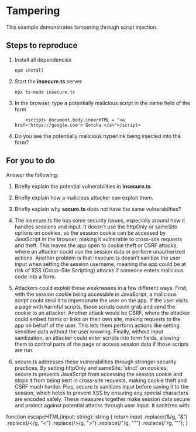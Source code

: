# Tampering

This example demonstrates tampering through script injection.

## Steps to reproduce

1. Install all dependencies

    `npm install`

2. Start the **insecure.ts** server

    `npx ts-node insecure.ts`

3. In the browser, type a potentially malicious script in the name field of the form

    ```
        <script> document.body.innerHTML = "<a href='https://google.com'> Gotcha </a>"</script>
    ```

4. Do you see the potentially malicious hyperlink being injected into the form?

## For you to do

Answer the following:

1. Briefly explain the potential vulnerabilities in **insecure.ts**
2. Briefly explain how a malicious attacker can exploit them.
3. Briefly explain why **secure.ts** does not have the same vulnerabilties?

1. The insecure.ts file has some security issues, especially around how it handles sessions and input. It doesn’t use the httpOnly or sameSite options on cookies, so the session cookie can be accessed by JavaScript in the browser, making it vulnerable to cross-site requests and theft. This leaves the app open to cookie theft or CSRF attacks, where an attacker could use the session data or perform unauthorized actions. Another problem is that insecure.ts doesn’t sanitize the user input when setting the session username, meaning the app could be at risk of XSS (Cross-Site Scripting) attacks if someone enters malicious code into a form.

2. Attackers could exploit these weaknesses in a few different ways. First, with the session cookie being accessible in JavaScript, a malicious script could steal it to impersonate the user on the app. If the user visits a page with harmful scripts, those scripts could grab and send the cookie to an attacker. Another attack would be CSRF, where the attacker could embed forms or links on their own site, making requests to the app on behalf of the user. This lets them perform actions like setting sensitive data without the user knowing. Finally, without input sanitization, an attacker could enter scripts into form fields, allowing them to control parts of the page or access session data if those scripts are run.

3. secure.ts addresses these vulnerabilities through stronger security practices. By setting httpOnly and sameSite: 'strict' on cookies, secure.ts prevents JavaScript from accessing the session cookie and stops it from being sent in cross-site requests, making cookie theft and CSRF much harder. Plus, secure.ts sanitizes input before saving it to the session, which helps to prevent XSS by ensuring any special characters are encoded safely. These measures together make session data secure and protect against potential attacks through user input. It sanitizes with:

function escapeHTML(input: string): string {
  return input
    .replace(/&/g, "&amp;")
    .replace(/</g, "&lt;")
    .replace(/>/g, "&gt;")
    .replace(/"/g, "&quot;")
    .replace(/'/g, "&#39;");
}
